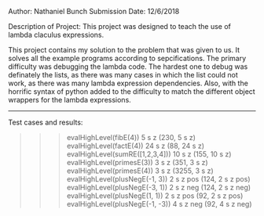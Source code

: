 Author: Nathaniel Bunch
Submission Date: 12/6/2018

Description of Project: This project was designed to teach the use of lambda claculus expressions.

This project contains my solution to the problem that was given to us. It solves all the example
programs according to sepcifications. The primary difficulty was debugging the lambda code.
The hardest one to debug was definately the lists, as there was many cases in which the list
could not work, as there was many lambda expression dependencies. Also, with the horrific syntax
of python added to the difficulty to match the different object wrappers for the lambda expressions.

----------------------------------------------------------------------------------------------------

Test cases and results:

>>> evalHighLevel(fibE(4))
5 s z
(230, 5 s z)
>>> evalHighLevel(factE(4))
24 s z
(88, 24 s z)
>>> evalHighLevel(sumRE([1,2,3,4]))
10 s z
(155, 10 s z)
>>> evalHighLevel(primesE(3))
3 s z
(351, 3 s z)
>>> evalHighLevel(primesE(4))
3 s z
(3255, 3 s z)
>>> evalHighLevel(plusNegE(-1, 3))
2 s z pos
(124, 2 s z pos)
>>> evalHighLevel(plusNegE(-3, 1))
2 s z neg
(124, 2 s z neg)
>>> evalHighLevel(plusNegE(1, 1))
2 s z pos
(92, 2 s z pos)
>>> evalHighLevel(plusNegE(-1, -3))
4 s z neg
(92, 4 s z neg)
>>> 

